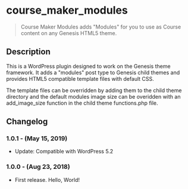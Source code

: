 # course_maker_modules

> Course Maker Modules adds "Modules" for you to use as Course content on any Genesis HTML5 theme.

## Description

This is a WordPress plugin designed to work on the Genesis theme framework. It adds a "modules" post type to Genesis child themes and provides HTML5 compatible template files with default CSS.

The template files can be overridden by adding them to the child theme directory and the default modules image size can be overidden with an add_image_size function in the child theme functions.php file.

## Changelog

### 1.0.1 - (May 15, 2019)
* Update: Compatible with WordPress 5.2

### 1.0.0 - (Aug 23, 2018)
* First release. Hello, World!
